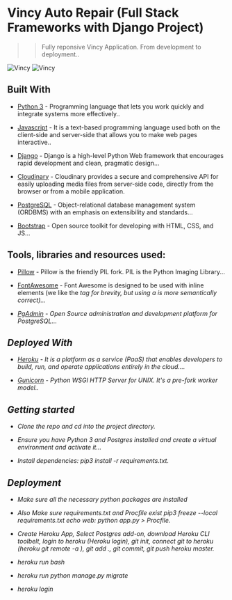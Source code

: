 # Vincy Auto Repair (Full Stack Frameworks with Django Project)

> > Fully reponsive Vincy Application. From development to deployment..

<img src="https://res.cloudinary.com/chuksmbanaso/image/upload/v1645079268/media/Screenshot_26_flgkhu.png" title="Vincy" alt="Vincy">

<img src="https://res.cloudinary.com/chuksmbanaso/image/upload/v1645079281/media/Screenshot_27_ktath0.png" title="Vincy" alt="Vincy">

## Built With

- [Python 3](https://www.python.org/) - Programming language that lets you work quickly and integrate systems more effectively..

- [Javascript](https://www.javascript.com) - It is a text-based programming language used both on the client-side and server-side that allows you to make web pages interactive..

- [Django](https://www.djangoproject.com/) - Django is a high-level Python Web framework that encourages rapid development and clean, pragmatic design...

- [Cloudinary](https://cloudinary.com/) - Cloudinary provides a secure and comprehensive API for easily uploading media files from server-side code, directly from the browser or from a mobile application.

- [PostgreSQL](https://www.postgresql.org/) - Object-relational database management system (ORDBMS) with an emphasis on extensibility and standards...

- [Bootstrap](https://getbootstrap.com/) - Open source toolkit for developing with HTML, CSS, and JS...


## Tools, libraries and resources used:

- [Pillow](https://pillow.readthedocs.io/en/5.3.x/) - Pillow is the friendly PIL fork. PIL is the Python Imaging Library...

- [FontAwesome](https://fontawesome.com/) -  Font Awesome is designed to be used with inline elements (we like the <i> tag for brevity, but using a <span> is more semantically correct)...

- [PgAdmin](https://www.pgadmin.org/) - Open Source administration and development platform for PostgreSQL...

## Deployed With

- [Heroku](https://www.heroku.com/) - It is a platform as a service (PaaS) that enables developers to build, run, and operate applications entirely in the cloud....

- [Gunicorn](https://gunicorn.org/) - Python WSGI HTTP Server for UNIX. It's a pre-fork worker model..

## Getting started

- Clone the repo and cd into the project directory.

- Ensure you have Python 3 and Postgres installed and create a virtual environment and activate it...

- Install dependencies: pip3 install -r requirements.txt.

## Deployment

- Make sure all the necessary python packages are installed 

- Also Make sure requirements.txt and Procfile exist pip3 freeze --local requirements.txt echo web: python app.py > Procfile.

- Create Heroku App, Select Postgres add-on, download Heroku CLI toolbelt, login to heroku (Heroku login), git init, connect git to heroku (heroku git remote -a ), git add ., git commit, git push heroku master.

- heroku run bash

- heroku run python manage.py migrate

- heroku login
